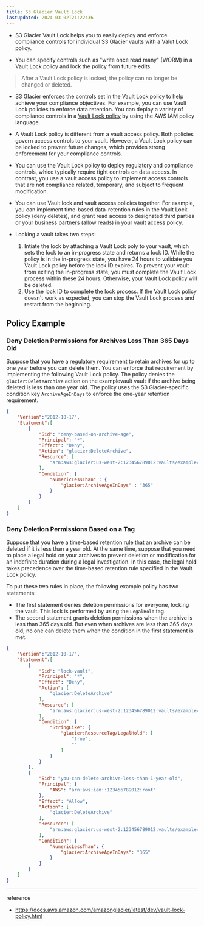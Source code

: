 ```yaml
---
title: S3 Glacier Vault Lock
lastUpdated: 2024-03-02T21:22:36
---
```


- S3 Glacier Vault Lock helps you to easily deploy and enforce compliance controls for individual S3 Glacier vaults with a Valut Lock policy.

- You can specify controls such as "write once read many"  (WORM) in a Vault Lock policy and lock the policy from future edits.

> After a Vault Lock policy is locked, the policy can no longer be changed or deleted.

- S3 Glacier enforces the controls set in the Vault Lock policy to help achieve your compliance objectives. For example, you can use Vault Lock policies to enforce data retention. You can deploy a variety of compliance controls in a [Vault Lock policy](https://docs.aws.amazon.com/amazonglacier/latest/dev/vault-lock-policy.html) by using the AWS IAM policy language.

- A Vault Lock policy is different from a vault access policy. Both policies govern access controls to your vault. However, a Vault Lock policy can be locked to prevent future changes, which provides strong enforcement for your compliance controls.

-  You can use the Vault Lock policy to deploy regulatory and compliance controls, whice typically require tight controls on data access. In contrast, you use a vault access policy to implement access controls that are not compliance related, temporary, and subject to frequent modification. 

- You can use Vault lock and vault access policies together. For example, you can implement time-based data-retention rules in the Vault Lock policy (deny deletes), and grant read access to designated third parties or your business partners (allow reads) in your vault access policy.

- Locking a vault takes two steps:
  1. Intiate the lock by attaching a Vault Lock poly to your vault, which sets the lock to an in-progress state and returns a lock ID. While the policy is in the in-progress state, you have 24 hours to validate you Vault Lock policy before the lock ID expires. To prevent your vault from exiting the in-progress state, you must complete the Vault Lock process within these 24 hours. Otherwise, your Vault Lock policy will be deleted.
  2. Use the lock ID to complete the lock process. If the Vault Lock policy doesn't work as expected, you can stop the Vault Lock process and restart from the beginning. 

## Policy Example

### Deny Deletion Permissions for Archives Less Than 365 Days Old

Suppose that you have a regulatory requirement to retain archives for up to one year before you can delete them. You can enforce that requirement by implementing the following Vault Lock policy. The policy denies the `glacier:DeleteArchive` action on the examplevault vault if the archive being deleted is less than one year old. The policy uses the S3 Glacier-specific condition key `ArchiveAgeInDays` to enforce the one-year retention requirement.

```json
{
    "Version":"2012-10-17",
    "Statement":[
        {
            "Sid": "deny-based-on-archive-age",
            "Principal": "*",
            "Effect": "Deny",
            "Action": "glacier:DeleteArchive",
            "Resource": [
                "arn:aws:glacier:us-west-2:123456789012:vaults/examplevault"
            ],
            "Condition": {
                "NumericLessThan" : {
                    "glacier:ArchiveAgeInDays" : "365"
                }
            }
        }
    ]
}   
```

### Deny Deletion Permissions Based on a Tag

Suppose that you have a time-based retention rule that an archive can be deleted if it is less than a year old. At the same time, suppose that you need to place a legal hold on your archives to prevent deletion or modification for an indefinite duration during a legal investigation. In this case, the legal hold takes precedence over the time-based retention rule specified in the Vault Lock policy.

To put these two rules in place, the following example policy has two statements:

- The first statement denies deletion permissions for everyone, locking the vault. This lock is performed by using the `LegalHold` tag.
- The second statement grants deletion permissions when the archive is less than 365 days old. But even when archives are less than 365 days old, no one can delete them when the condition in the first statement is met.

```json
{
    "Version":"2012-10-17",
    "Statement":[
        {
            "Sid": "lock-vault",
            "Principal": "*",
            "Effect": "Deny",
            "Action": [
                "glacier:DeleteArchive"
            ],
            "Resource": [
                "arn:aws:glacier:us-west-2:123456789012:vaults/examplevault"
            ],
            "Condition": {
                "StringLike": {
                    "glacier:ResourceTag/LegalHold": [
                        "true",
                        ""
                    ]
                }
            }
        },
        {
            "Sid": "you-can-delete-archive-less-than-1-year-old",
            "Principal": {
                "AWS": "arn:aws:iam::123456789012:root"
            },
            "Effect": "Allow",
            "Action": [
                "glacier:DeleteArchive"
            ],
            "Resource": [
                "arn:aws:glacier:us-west-2:123456789012:vaults/examplevault"
            ],
            "Condition": {
                "NumericLessThan": {
                    "glacier:ArchiveAgeInDays": "365"
                }
            }
        }
    ]
}            
```

---
reference
- https://docs.aws.amazon.com/amazonglacier/latest/dev/vault-lock-policy.html